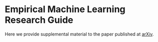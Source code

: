 # Empirical Machine Learning Research Guide

Here we provide supplemental material to the paper published at [arXiv](https://arxiv.org/abs/2405.18077).